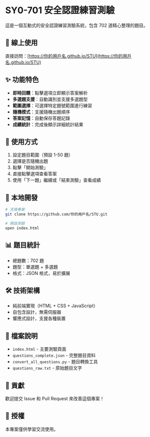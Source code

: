 # SY0-701 安全認證練習測驗

這是一個互動式的安全認證練習測驗系統，包含 702 道精心整理的題目。

## 🚀 線上使用

直接訪問：[https://你的用戶名.github.io/STU](https://你的用戶名.github.io/STU)

## ✨ 功能特色

- **即時回饋**：點擊選項立即顯示答案解析
- **多選題支援**：自動識別並支援多選題型
- **範圍選擇**：可選擇特定題號範圍進行練習
- **隨機模式**：支援隨機出題順序
- **答案記憶**：自動保存答題記錄
- **成績統計**：完成後顯示詳細統計結果

## 📱 使用方式

1. 設定題目範圍（預設 1-50 題）
2. 選擇是否隨機出題
3. 點擊「開始測驗」
4. 直接點擊選項查看答案
5. 使用「下一題」繼續或「結束測驗」查看成績

## 🔧 本地開發

```bash
# 克隆專案
git clone https://github.com/你的用戶名/STU.git

# 開啟測驗
open index.html
```

## 📊 題目統計

- 總題數：702 題
- 題型：單選題 + 多選題
- 格式：JSON 格式，易於擴展

## 🛠 技術架構

- 純前端實現（HTML + CSS + JavaScript）
- 自包含設計，無需伺服器
- 響應式設計，支援各種裝置

## 📝 檔案說明

- `index.html` - 主要測驗頁面
- `questions_complete.json` - 完整題目資料
- `convert_all_questions.py` - 題目轉換工具
- `questions_raw.txt` - 原始題目文字

## 🤝 貢獻

歡迎提交 Issue 和 Pull Request 來改善這個專案！

## 📄 授權

本專案僅供學習交流使用。
